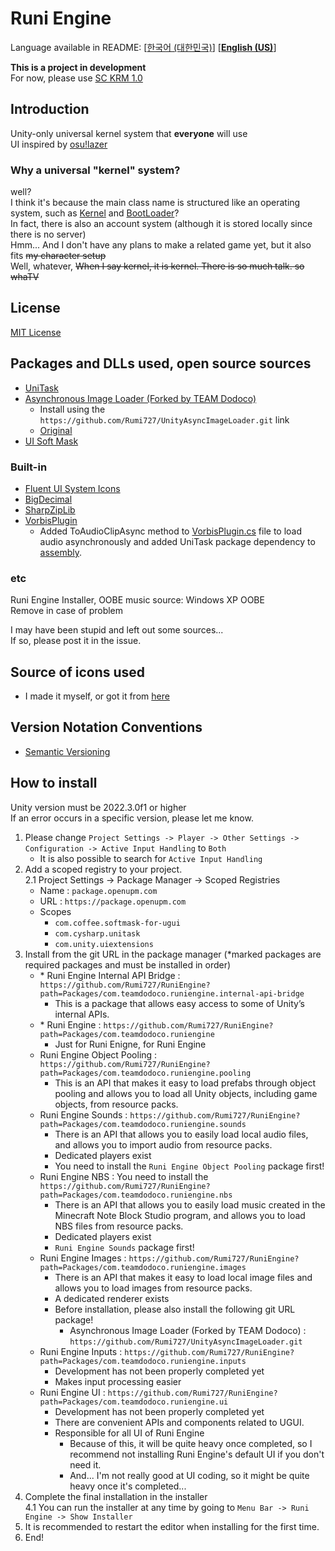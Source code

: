 # Runi Engine

Language available in README: \[[한국어 (대한민국)](README.md)\] \[[**English (US)**](README-EN.md)\]  

**This is a project in development**\
For now, please use [SC KRM 1.0](https://github.com/SimsimhanChobo/SC-KRM-1.0/)

## Introduction

Unity-only universal kernel system that **everyone** will use\
UI inspired by [osu!lazer](https://github.com/ppy/osu)

### Why a universal "kernel" system?

[Kernel]: Packages/com.teamdodoco.runiengine/Runtime/Kernel.cs
[BootLoader]: Packages/com.teamdodoco.runiengine/Runtime/Booting/BootLoader.cs

well?\
I think it's because the main class name is structured like an operating system, such as [Kernel] and [BootLoader]?\
In fact, there is also an account system (although it is stored locally since there is no server)\
Hmm... And I don't have any plans to make a related game yet, but it also fits ~~my character setup~~\
Well, whatever, ~~When I say kernel, it is kernel. There is so much talk. so whaTV~~

## License

[MIT License](https://opensource.org/licenses/MIT)

## Packages and DLLs used, open source sources

- [UniTask](https://github.com/Cysharp/UniTask)
- [Asynchronous Image Loader (Forked by TEAM Dodoco)](https://github.com/Rumi727/UnityAsyncImageLoader)
  - Install using the ``https://github.com/Rumi727/UnityAsyncImageLoader.git`` link
  - [Original](https://github.com/Looooong/UnityAsyncImageLoader)
- [UI Soft Mask](https://github.com/mob-sakai/SoftMaskForUGUI)

### Built-in

- [Fluent UI System Icons](https://github.com/microsoft/fluentui-system-icons)
- [BigDecimal](https://github.com/AdamWhiteHat/BigDecimal)
- [SharpZipLib](https://github.com/icsharpcode/SharpZipLib)
- [VorbisPlugin](https://github.com/gindemit/unity-project-vorbis)
  - Added ToAudioClipAsync method to [VorbisPlugin.cs](Packages/com.teamdodoco.runiengine/Packages/VorbisPlugin/Impl/src/VorbisPlugin.cs) file to load audio asynchronously and added UniTask package dependency to [assembly](Packages/com.teamdodoco.runiengine/Packages/VorbisPlugin/Impl/VorbisPluginImpl.asmdef).

### etc

 Runi Engine Installer, OOBE music source: Windows XP OOBE\
 Remove in case of problem

I may have been stupid and left out some sources...\
If so, please post it in the issue.

## Source of icons used

- I made it myself, or got it from [here](https://github.com/microsoft/fluentui-system-icons)

## Version Notation Conventions

- [Semantic Versioning](https://semver.org/)

## How to install

Unity version must be 2022.3.0f1 or higher\
If an error occurs in a specific version, please let me know.

1. Please change ``Project Settings -> Player -> Other Settings -> Configuration -> Active Input Handling`` to ``Both``
    - It is also possible to search for ``Active Input Handling``
2. Add a scoped registry to your project.\
  2.1 Project Settings -> Package Manager -> Scoped Registries
    - Name : ``package.openupm.com``
    - URL : ``https://package.openupm.com``
    - Scopes
      - ``com.coffee.softmask-for-ugui``
      - ``com.cysharp.unitask``
      - ``com.unity.uiextensions``
3. Install from the git URL in the package manager (*marked packages are required packages and must be installed in order)
    - \* Runi Engine Internal API Bridge : `https://github.com/Rumi727/RuniEngine?path=Packages/com.teamdodoco.runiengine.internal-api-bridge`
      - This is a package that allows easy access to some of Unity’s internal APIs.
    - \* Runi Engine :  `https://github.com/Rumi727/RuniEngine?path=Packages/com.teamdodoco.runiengine`
      - Just for Runi Enigne, for Runi Engine
    - Runi Engine Object Pooling : `https://github.com/Rumi727/RuniEngine?path=Packages/com.teamdodoco.runiengine.pooling`
      - This is an API that makes it easy to load prefabs through object pooling and allows you to load all Unity objects, including game objects, from resource packs.
    - Runi Engine Sounds : `https://github.com/Rumi727/RuniEngine?path=Packages/com.teamdodoco.runiengine.sounds`
      - There is an API that allows you to easily load local audio files, and allows you to import audio from resource packs.
      - Dedicated players exist
      - You need to install the `Runi Engine Object Pooling` package first!
    - Runi Engine NBS : You need to install the `https://github.com/Rumi727/RuniEngine?path=Packages/com.teamdodoco.runiengine.nbs`
      - There is an API that allows you to easily load music created in the Minecraft Note Block Studio program, and allows you to load NBS files from resource packs.
      - Dedicated players exist
      - `Runi Engine Sounds` package first!
    - Runi Engine Images : `https://github.com/Rumi727/RuniEngine?path=Packages/com.teamdodoco.runiengine.images`
      - There is an API that makes it easy to load local image files and allows you to load images from resource packs.
      - A dedicated renderer exists
      - Before installation, please also install the following git URL package!
        - Asynchronous Image Loader (Forked by TEAM Dodoco) : `https://github.com/Rumi727/UnityAsyncImageLoader.git`
    - Runi Engine Inputs : `https://github.com/Rumi727/RuniEngine?path=Packages/com.teamdodoco.runiengine.inputs`
      - Development has not been properly completed yet
      - Makes input processing easier
    - Runi Engine UI : `https://github.com/Rumi727/RuniEngine?path=Packages/com.teamdodoco.runiengine.ui`
      - Development has not been properly completed yet
      - There are convenient APIs and components related to UGUI.
      - Responsible for all UI of Runi Engine
        - Because of this, it will be quite heavy once completed, so I recommend not installing Runi Engine's default UI if you don't need it.
        - And... I'm not really good at UI coding, so it might be quite heavy once it's completed...
4. Complete the final installation in the installer\
  4.1 You can run the installer at any time by going to ``Menu Bar -> Runi Engine -> Show Installer``
5. It is recommended to restart the editor when installing for the first time.
6. End!
